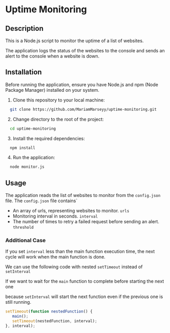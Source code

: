 # Uptime Monitoring
## Description
This is a Node.js script to monitor the uptime of a list of websites.

The application logs the status of the websites to the console and sends an alert to the console when a website is down.

## Installation

Before running the application, ensure you have Node.js and npm (Node Package Manager) installed on your system.

1. Clone this repository to your local machine: 
 ```bash
   git clone https://github.com/MariamMarseyy/uptime-monitoring.git
```
2. Change directory to the root of the project:
 ```bash
   cd uptime-monitoring
```
3. Install the required dependencies:
 ```bash
   npm install
```
4. Run the application:
 ```bash
   node monitor.js
```

## Usage
The application reads the list of websites to monitor from the `config.json` file. 
The `config.json` file contains`
- An array of urls, representing websites to monitor. `urls`
- Monitoring interval in seconds. `interval`
- The number of times to retry a failed request before sending an alert. `threshold`

### Additional Case
If you set `interval` less than the main function execution time, the next cycle will work when the main function is done.

We can use the following code with nested `setTimeout` instead of `setInterval`

If we want to wait for the `main` function to complete before starting the next one

because `setInterval` will start the next function even if the previous one is still running.

```javascript
setTimeout(function nestedFunction() {
   main();
   setTimeout(nestedFunction, interval);
}, interval);
```
